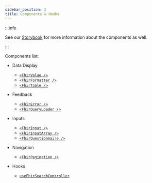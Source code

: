 ```yaml
---
sidebar_position: 2
title: Components & Hooks
---
```


:::info

See our [Storybook](https://bonfhir.dev/storybook) for more information about the components as well.

:::

Components list:

- Data Display

  - [`<FhirValue />`](/packages/react/components/fhir-value)
  - [`<FhirFormatter />`](/packages/react/components/fhir-formatter)
  - [`<FhirTable />`](/packages/react/components/fhir-table)

- Feedback

  - [`<FhirError />`](/packages/react/components/fhir-error)
  - [`<FhirQueryLoader />`](/packages/react/components/fhir-query-loader)

- Inputs

  - [`<FhirInput />`](/packages/react/components/fhir-input)
  - [`<FhirInputArray />`](/packages/react/components/fhir-input-array)
  - [`<FhirQuestionnaire />`](/packages/react/components/fhir-questionnaire)

- Navigation

  - [`<FhirPagination />`](/packages/react/components/fhir-pagination)

- Hooks

  - [`useFhirSearchController`](/packages/react/components/use-fhir-search-controller)
